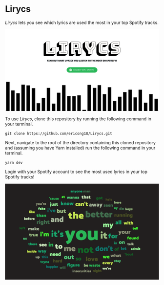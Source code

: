 # Lirycs

*Lirycs* lets you see which lyrics are used the most in your top Spotify tracks.

![Lirycs home page](/client/src/imgs/Lirycs-page.png)

To use *Lirycs*, clone this repository by running the following command in your terminal.

```shell
git clone https://github.com/ericong18/Lirycs.git
```

Next, navigate to the root of the directory containing this cloned repository and (assuming you have Yarn installed) run the following command in your terminal.

```shell
yarn dev
```

Login with your Spotify account to see the most used lyrics in your top Spotify tracks!

![Lyric word cloud](/client/src/imgs/word-cloud.png)